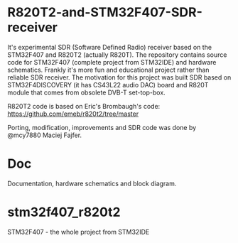 # R820T2-and-STM32F407-SDR-receiver
It's experimental SDR (Software Defined Radio) receiver based on the STM32F407 and R820T2 (actually R820T). The repository contains source code for STM32F407 (complete project from STM32IDE) and hardware schematics. Frankly it's more fun and educational project rather than reliable SDR receiver. The motivation for this project was built SDR based on STM32F4DISCOVERY (it has CS43L22 audio DAC) board and R820T module that comes from obsolete DVB-T set-top-box.

R820T2 code is based on Eric's Brombaugh's code: https://github.com/emeb/r820t2/tree/master

Porting, modification, improvements and SDR code was done by @mcy7880 Maciej Fajfer.

# Doc
Documentation, hardware schematics and block diagram.

# stm32f407_r820t2
STM32F407 - the whole project from STM32IDE

